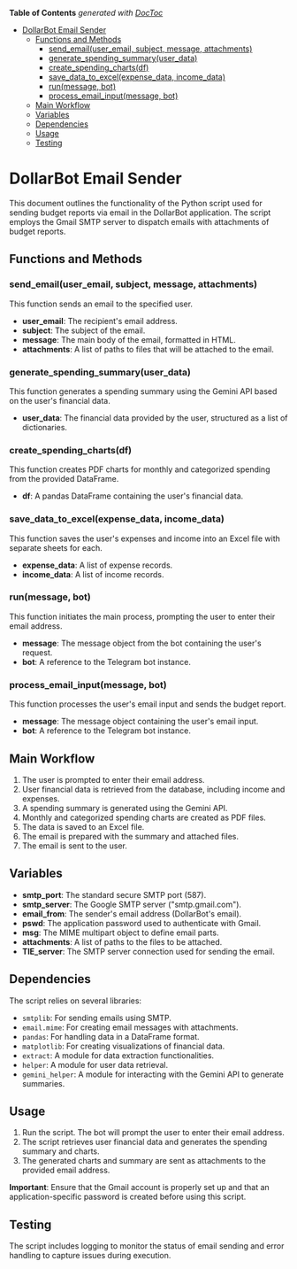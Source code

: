<!-- START doctoc generated TOC please keep comment here to allow auto update -->
<!-- DON'T EDIT THIS SECTION, INSTEAD RE-RUN doctoc TO UPDATE -->
**Table of Contents**  *generated with [DocToc](https://github.com/thlorenz/doctoc)*

- [DollarBot Email Sender](#dollarbot-email-sender)
  - [Functions and Methods](#functions-and-methods)
    - [send_email(user_email, subject, message, attachments)](#send_emailuser_email-subject-message-attachments)
    - [generate_spending_summary(user_data)](#generate_spending_summaryuser_data)
    - [create_spending_charts(df)](#create_spending_chartsdf)
    - [save_data_to_excel(expense_data, income_data)](#save_data_to_excelexpense_data-income_data)
    - [run(message, bot)](#runmessage-bot)
    - [process_email_input(message, bot)](#process_email_inputmessage-bot)
  - [Main Workflow](#main-workflow)
  - [Variables](#variables)
  - [Dependencies](#dependencies)
  - [Usage](#usage)
  - [Testing](#testing)

<!-- END doctoc generated TOC please keep comment here to allow auto update -->

# DollarBot Email Sender

This document outlines the functionality of the Python script used for sending budget reports via email in the DollarBot application. The script employs the Gmail SMTP server to dispatch emails with attachments of budget reports.

## Functions and Methods

### send_email(user_email, subject, message, attachments)
This function sends an email to the specified user.

- **user_email**: The recipient's email address.
- **subject**: The subject of the email.
- **message**: The main body of the email, formatted in HTML.
- **attachments**: A list of paths to files that will be attached to the email.

### generate_spending_summary(user_data)
This function generates a spending summary using the Gemini API based on the user's financial data.

- **user_data**: The financial data provided by the user, structured as a list of dictionaries.

### create_spending_charts(df)
This function creates PDF charts for monthly and categorized spending from the provided DataFrame.

- **df**: A pandas DataFrame containing the user's financial data.

### save_data_to_excel(expense_data, income_data)
This function saves the user's expenses and income into an Excel file with separate sheets for each.

- **expense_data**: A list of expense records.
- **income_data**: A list of income records.

### run(message, bot)
This function initiates the main process, prompting the user to enter their email address.

- **message**: The message object from the bot containing the user's request.
- **bot**: A reference to the Telegram bot instance.

### process_email_input(message, bot)
This function processes the user's email input and sends the budget report.

- **message**: The message object containing the user's email input.
- **bot**: A reference to the Telegram bot instance.

## Main Workflow

1. The user is prompted to enter their email address.
2. User financial data is retrieved from the database, including income and expenses.
3. A spending summary is generated using the Gemini API.
4. Monthly and categorized spending charts are created as PDF files.
5. The data is saved to an Excel file.
6. The email is prepared with the summary and attached files.
7. The email is sent to the user.

## Variables

- **smtp_port**: The standard secure SMTP port (587).
- **smtp_server**: The Google SMTP server ("smtp.gmail.com").
- **email_from**: The sender's email address (DollarBot's email).
- **pswd**: The application password used to authenticate with Gmail.
- **msg**: The MIME multipart object to define email parts.
- **attachments**: A list of paths to the files to be attached.
- **TIE_server**: The SMTP server connection used for sending the email.

## Dependencies

The script relies on several libraries:
- `smtplib`: For sending emails using SMTP.
- `email.mime`: For creating email messages with attachments.
- `pandas`: For handling data in a DataFrame format.
- `matplotlib`: For creating visualizations of financial data.
- `extract`: A module for data extraction functionalities.
- `helper`: A module for user data retrieval.
- `gemini_helper`: A module for interacting with the Gemini API to generate summaries.

## Usage

1. Run the script. The bot will prompt the user to enter their email address.
2. The script retrieves user financial data and generates the spending summary and charts.
3. The generated charts and summary are sent as attachments to the provided email address.

**Important**: Ensure that the Gmail account is properly set up and that an application-specific password is created before using this script.

## Testing

The script includes logging to monitor the status of email sending and error handling to capture issues during execution.
